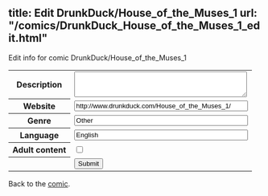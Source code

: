 title: Edit DrunkDuck/House_of_the_Muses_1
url: "/comics/DrunkDuck_House_of_the_Muses_1_edit.html"
---
Edit info for comic DrunkDuck/House_of_the_Muses_1

<form name="comic" action="http://gaepostmail.appspot.com/comic/" method="post">
<table class="comicinfo">
<tr>
<th>Description</th><td><textarea name="description" cols="40" rows="3"></textarea></td>
</tr>
<tr>
<th>Website</th><td><input type="text" name="url" value="http://www.drunkduck.com/House_of_the_Muses_1/" size="40"/></td>
</tr>
<tr>
<th>Genre</th><td><input type="text" name="genre" value="Other" size="40"/></td>
</tr>
<tr>
<th>Language</th><td><input type="text" name="language" value="English" size="40"/></td>
</tr>
<tr>
<th>Adult content</th><td><input type="checkbox" name="adult" value="adult" /></td>
</tr>
<tr>
<th></th><td>
<input type="hidden" name="comic" value="DrunkDuck_House_of_the_Muses_1" />
<input type="submit" name="submit" value="Submit" />
</td>
</tr>
</table>
</form>

Back to the [comic](DrunkDuck_House_of_the_Muses_1.html).
